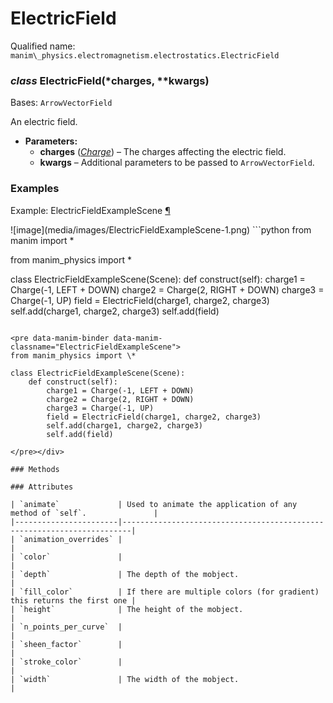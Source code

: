 # ElectricField

Qualified name: `manim\_physics.electromagnetism.electrostatics.ElectricField`

### *class* ElectricField(\*charges, \*\*kwargs)

Bases: `ArrowVectorField`

An electric field.

* **Parameters:**
  * **charges** ([*Charge*](manim_physics.electromagnetism.electrostatics.Charge.md#manim_physics.electromagnetism.electrostatics.Charge)) – The charges affecting the electric field.
  * **kwargs** – Additional parameters to be passed to `ArrowVectorField`.

### Examples

<div id="electricfieldexamplescene" class="admonition admonition-manim-example">
<p class="admonition-title">Example: ElectricFieldExampleScene <a class="headerlink" href="#electricfieldexamplescene">¶</a></p>![image](media/images/ElectricFieldExampleScene-1.png)
```python
from manim import *

from manim_physics import *

class ElectricFieldExampleScene(Scene):
    def construct(self):
        charge1 = Charge(-1, LEFT + DOWN)
        charge2 = Charge(2, RIGHT + DOWN)
        charge3 = Charge(-1, UP)
        field = ElectricField(charge1, charge2, charge3)
        self.add(charge1, charge2, charge3)
        self.add(field)
```

<pre data-manim-binder data-manim-classname="ElectricFieldExampleScene">
from manim_physics import \*

class ElectricFieldExampleScene(Scene):
    def construct(self):
        charge1 = Charge(-1, LEFT + DOWN)
        charge2 = Charge(2, RIGHT + DOWN)
        charge3 = Charge(-1, UP)
        field = ElectricField(charge1, charge2, charge3)
        self.add(charge1, charge2, charge3)
        self.add(field)

</pre></div>

### Methods

### Attributes

| `animate`             | Used to animate the application of any method of `self`.               |
|-----------------------|------------------------------------------------------------------------|
| `animation_overrides` |                                                                        |
| `color`               |                                                                        |
| `depth`               | The depth of the mobject.                                              |
| `fill_color`          | If there are multiple colors (for gradient) this returns the first one |
| `height`              | The height of the mobject.                                             |
| `n_points_per_curve`  |                                                                        |
| `sheen_factor`        |                                                                        |
| `stroke_color`        |                                                                        |
| `width`               | The width of the mobject.                                              |
